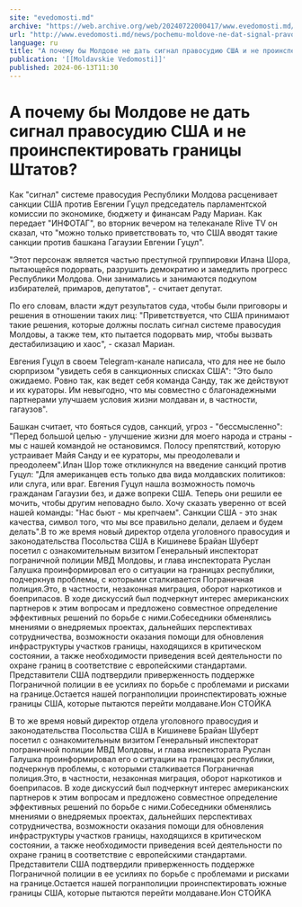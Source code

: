 ```yaml
---
site: "evedomosti.md"
archive: "https://web.archive.org/web/20240722000417/www.evedomosti.md/news/pochemu-moldove-ne-dat-signal-pravosudiyu-ssha"
url: "http://www.evedomosti.md/news/pochemu-moldove-ne-dat-signal-pravosudiyu-ssha"
language: ru
title: "А почему бы Молдове не дать сигнал правосудию США и не проинспектировать границы Штатов?"
publication: '[[Moldavskie Vedomosti]]'
published: 2024-06-13T11:30
---
```


# А почему бы Молдове не дать сигнал правосудию США и не проинспектировать границы Штатов?

Как "сигнал" системе правосудия Республики Молдова расценивает санкции США против Евгении Гуцул председатель парламентской комиссии по экономике, бюджету и финансам Раду Мариан. Как передает "ИНФОТАГ", во вторник вечером на телеканале Rlive TV он сказал, что "можно только приветствовать то, что США вводят такие санкции против башкана Гагаузии Евгении Гуцул".

"Этот персонаж является частью преступной группировки Илана Шора, пытающейся подорвать, разрушить демократию и замедлить прогресс Республики Молдова. Они занимались и занимаются подкупом избирателей, примаров, депутатов", - считает депутат.

По его словам, власти ждут результатов суда, чтобы были приговоры и решения в отношении таких лиц: "Приветствуется, что США принимают такие решения, которые должны послать сигнал системе правосудия Молдовы, а также тем, кто пытается подорвать мир, чтобы вызвать дестабилизацию и хаос", - сказал Мариан.

Евгения Гуцул в своем Telegram-канале написала, что для нее не было сюрпризом "увидеть себя в санкционных списках США": "Это было ожидаемо. Ровно так, как ведет себя команда Санду, так же действуют и их кураторы. Им невыгодно, что мы совместно с благонадежными партнерами улучшаем условия жизни молдаван и, в частности, гагаузов".

Башкан считает, что бояться судов, санкций, угроз - "бессмысленно": "Перед большой целью - улучшение жизни для моего народа и страны - мы с нашей командой не остановимся. Полосу препятствий, которую устраивает Майя Санду и ее кураторы, мы преодолевали и преодолеем".Илан Шор тоже откликнулся на введение санкций против Гуцул: "Для американцев есть только два вида молдавских политиков: или слуга, или враг. Евгения Гуцул нашла возможность помочь гражданам Гагаузии без, и даже вопреки США. Теперь они решили ее мочить, чтобы другим неповадно было. Хочу сказать уверенно от всей нашей команды: "Нас бьют - мы крепчаем". Санкции США - это знак качества, символ того, что мы все правильно делали, делаем и будем делать".В то же время новый директор отдела уголовного правосудия и законодательства Посольства США в Кишиневе Брайан Шуберт  посетил с ознакомительным визитом Генеральный инспекторат пограничной полиции МВД Молдовы, и глава инспектората Руслан Галушка проинформировал его о ситуации на границах республики, подчеркнув проблемы, с которыми сталкивается Пограничная полиция.Это, в частности, незаконная миграция, оборот наркотиков и боеприпасов. В ходе дискуссий был подчеркнут интерес американских партнеров к этим вопросам и предложено совместное определение эффективных решений по борьбе с ними.Собеседники обменялись мнениями о внедряемых проектах, дальнейших перспективах сотрудничества, возможности оказания помощи для обновления инфраструктуры участков границы, находящихся в критическом состоянии, а также необходимости приведения всей деятельности по охране границ в соответствие с европейскими стандартами. Представители США подтвердили приверженность поддержке Пограничной полиции в ее усилиях по борьбе с проблемами и рисками на границе.Остается нашей погранполиции проинспектировать южные границы США, которые пытаются перейти молдаване.Ион СТОЙКА

В то же время новый директор отдела уголовного правосудия и законодательства Посольства США в Кишиневе Брайан Шуберт  посетил с ознакомительным визитом Генеральный инспекторат пограничной полиции МВД Молдовы, и глава инспектората Руслан Галушка проинформировал его о ситуации на границах республики, подчеркнув проблемы, с которыми сталкивается Пограничная полиция.Это, в частности, незаконная миграция, оборот наркотиков и боеприпасов. В ходе дискуссий был подчеркнут интерес американских партнеров к этим вопросам и предложено совместное определение эффективных решений по борьбе с ними.Собеседники обменялись мнениями о внедряемых проектах, дальнейших перспективах сотрудничества, возможности оказания помощи для обновления инфраструктуры участков границы, находящихся в критическом состоянии, а также необходимости приведения всей деятельности по охране границ в соответствие с европейскими стандартами. Представители США подтвердили приверженность поддержке Пограничной полиции в ее усилиях по борьбе с проблемами и рисками на границе.Остается нашей погранполиции проинспектировать южные границы США, которые пытаются перейти молдаване.Ион СТОЙКА
